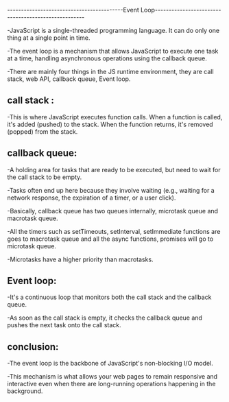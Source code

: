 ------------------------------------------Event Loop----------------------------------------------------

-JavaScript is a single-threaded programming language. It can do only one thing at a single point in time.

-The event loop is a mechanism that allows JavaScript to execute one task at a time, handling asynchronous operations using the callback queue.

-There are mainly four things in the JS runtime environment, they are call stack, web API, callback queue, Event loop.

## call stack :
-This is where JavaScript executes function calls. When a function is called, it's added (pushed) to the stack. When the function returns, it's removed (popped) from the stack.

## callback queue:
-A holding area for tasks that are ready to be executed, but need to wait for the call stack to be empty.

-Tasks often end up here because they involve waiting (e.g., waiting for a network response, the expiration of a timer, or a user click).

-Basically, callback queue has two queues internally, microtask queue and macrotask queue.

-All the timers such as setTimeouts, setInterval, setImmediate functions are goes to macrotask queue and all the async functions, promises will go to microtask queue.

-Microtasks have a higher priority than macrotasks.

## Event loop:

-It's a continuous loop that monitors both the call stack and the callback queue. 

-As soon as the call stack is empty, it checks the callback queue and pushes the next task onto the call stack.

## conclusion:

-The event loop is the backbone of JavaScript's non-blocking I/O model. 

-This mechanism is what allows your web pages to remain responsive and interactive even when there are long-running operations happening in the background.